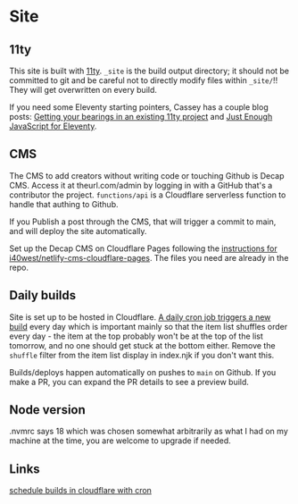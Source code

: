 # Site

## 11ty
This site is built with [11ty](https://11ty.dev). `_site` is the build output directory; it should not be committed to git and be careful not to directly modify files within `_site/`!! They will get overwritten on every build.

If you need some Eleventy starting pointers, Cassey has a couple blog posts: [Getting your bearings in an existing 11ty project](https://www.cassey.dev/navigating-11ty-projects/) and [Just Enough JavaScript for Eleventy](https://www.cassey.dev/just-enough-javascript-11ty/).

## CMS
The CMS to add creators without writing code or touching Github is Decap CMS. Access it at theurl.com/admin by logging in with a GitHub that's a contributor the project. `functions/api` is a Cloudflare serverless function to handle that authing to Github.

If you Publish a post through the CMS, that will trigger a commit to main, and will deploy the site automatically.

Set up the Decap CMS on Cloudflare Pages following the [instructions for i40west/netlify-cms-cloudflare-pages](https://github.com/i40west/netlify-cms-cloudflare-pages). The files you need are already in the repo.

## Daily builds
Site is set up to be hosted in Cloudflare. [A daily cron job triggers a new build](https://www.codemzy.com/blog/scheduling-builds-cloudflare) every day which is important mainly so that the item list shuffles order every day - the item at the top probably won't be at the top of the list tomorrow, and no one should get stuck at the bottom either. Remove the `shuffle` filter from the item list display in index.njk if you don't want this.

Builds/deploys happen automatically on pushes to `main` on Github. If you make a PR, you can expand the PR details to see a preview build.

## Node version
.nvmrc says 18 which was chosen somewhat arbitrarily as what I had on my machine at the time, you are welcome to upgrade if needed.

## Links

[schedule builds in cloudflare with cron](https://www.codemzy.com/blog/scheduling-builds-cloudflare)
